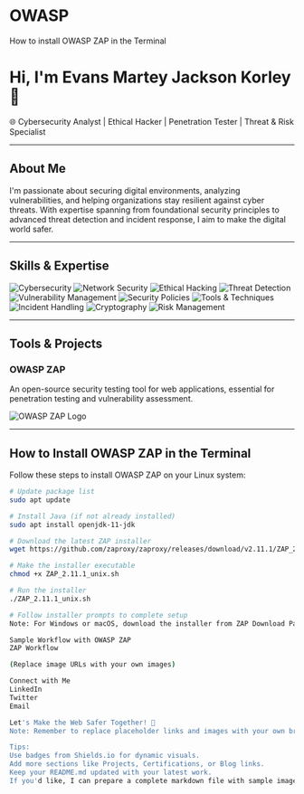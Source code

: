 # OWASP
How to install OWASP ZAP in the Terminal 
# Hi, I'm Evans Martey Jackson Korley 👋

🌐 Cybersecurity Analyst | Ethical Hacker | Penetration Tester | Threat & Risk Specialist

---

## About Me

I'm passionate about securing digital environments, analyzing vulnerabilities, and helping organizations stay resilient against cyber threats. With expertise spanning from foundational security principles to advanced threat detection and incident response, I aim to make the digital world safer.

---

## Skills & Expertise

![Cybersecurity](https://img.shields.io/badge/Cybersecurity-Fundamentals-blue)
![Network Security](https://img.shields.io/badge/Network_Security-Advanced-green)
![Ethical Hacking](https://img.shields.io/badge/Ethical_Hacking-Expert-orange)
![Threat Detection](https://img.shields.io/badge/Threat_Detection-Pro-red)
![Vulnerability Management](https://img.shields.io/badge/Vulnerability_Management-Expert-purple)
![Security Policies](https://img.shields.io/badge/Security_Policies-Compliance-blue)
![Tools & Techniques](https://img.shields.io/badge/Tools_Techniques-HandsOn-yellow)
![Incident Handling](https://img.shields.io/badge/Incident_Handling-Skilled-cyan)
![Cryptography](https://img.shields.io/badge/Cryptography-Advanced-pink)
![Risk Management](https://img.shields.io/badge/Risk_Management-Strategic-gray)

---

## Tools & Projects

### OWASP ZAP
An open-source security testing tool for web applications, essential for penetration testing and vulnerability assessment.

![OWASP ZAP Logo](https://raw.githubusercontent.com/yourusername/yourrepo/main/images/zap_logo.png)

---

## How to Install OWASP ZAP in the Terminal

Follow these steps to install OWASP ZAP on your Linux system:

```bash
# Update package list
sudo apt update

# Install Java (if not already installed)
sudo apt install openjdk-11-jdk

# Download the latest ZAP installer
wget https://github.com/zaproxy/zaproxy/releases/download/v2.11.1/ZAP_2.11.1_unix.sh

# Make the installer executable
chmod +x ZAP_2.11.1_unix.sh

# Run the installer
./ZAP_2.11.1_unix.sh

# Follow installer prompts to complete setup
Note: For Windows or macOS, download the installer from ZAP Download Page.

Sample Workflow with OWASP ZAP
ZAP Workflow

(Replace image URLs with your own images)

Connect with Me
LinkedIn
Twitter
Email

Let's Make the Web Safer Together! 🚀
Note: Remember to replace placeholder links and images with your own branding. You can upload custom images to your GitHub repo and reference them locally, e.g., images/zap_logo.png.

Tips:
Use badges from Shields.io for dynamic visuals.
Add more sections like Projects, Certifications, or Blog links.
Keep your README.md updated with your latest work.
If you'd like, I can prepare a complete markdown file with sample images and placeholders. Just let me know your GitHub username or specific preferences!
